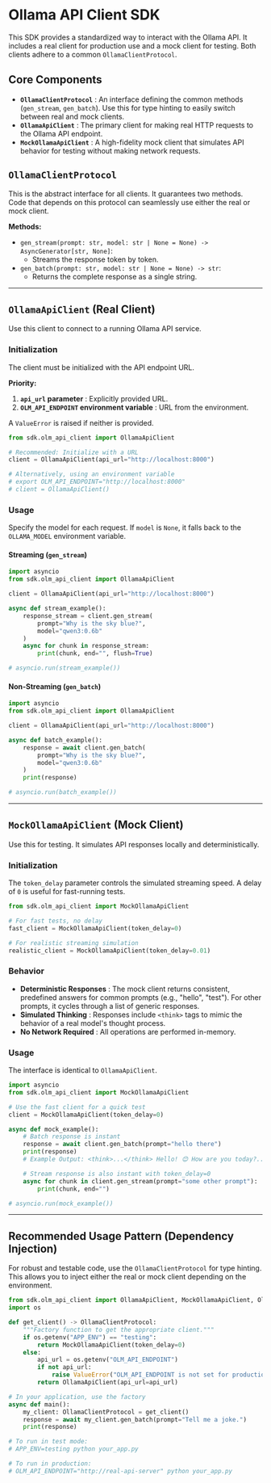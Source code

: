 # Ollama API Client SDK

This SDK provides a standardized way to interact with the Ollama API. It includes a real client for production use and a mock client for testing. Both clients adhere to a common `OllamaClientProtocol`.

## Core Components

* **`OllamaClientProtocol`** : An interface defining the common methods (`gen_stream`, `gen_batch`). Use this for type hinting to easily switch between real and mock clients.
* **`OllamaApiClient`** : The primary client for making real HTTP requests to the Ollama API endpoint.
* **`MockOllamaApiClient`** : A high-fidelity mock client that simulates API behavior for testing without making network requests.

## `OllamaClientProtocol`

This is the abstract interface for all clients. It guarantees two methods. Code that depends on this protocol can seamlessly use either the real or mock client.

**Methods:**

* `gen_stream(prompt: str, model: str | None = None) -> AsyncGenerator[str, None]`:
  * Streams the response token by token.
* `gen_batch(prompt: str, model: str | None = None) -> str`:
  * Returns the complete response as a single string.

---

## `OllamaApiClient` (Real Client)

Use this client to connect to a running Ollama API service.

### Initialization

The client must be initialized with the API endpoint URL.

**Priority:**

1. **`api_url` parameter** : Explicitly provided URL.
2. **`OLM_API_ENDPOINT` environment variable** : URL from the environment.

A `ValueError` is raised if neither is provided.

```python
from sdk.olm_api_client import OllamaApiClient

# Recommended: Initialize with a URL
client = OllamaApiClient(api_url="http://localhost:8000")

# Alternatively, using an environment variable
# export OLM_API_ENDPOINT="http://localhost:8000"
# client = OllamaApiClient()
```

### Usage

Specify the model for each request. If `model` is `None`, it falls back to the `OLLAMA_MODEL` environment variable.

#### Streaming (`gen_stream`)

```python
import asyncio
from sdk.olm_api_client import OllamaApiClient

client = OllamaApiClient(api_url="http://localhost:8000")

async def stream_example():
    response_stream = client.gen_stream(
        prompt="Why is the sky blue?",
        model="qwen3:0.6b"
    )
    async for chunk in response_stream:
        print(chunk, end="", flush=True)

# asyncio.run(stream_example())
```

#### Non-Streaming (`gen_batch`)

```python
import asyncio
from sdk.olm_api_client import OllamaApiClient

client = OllamaApiClient(api_url="http://localhost:8000")

async def batch_example():
    response = await client.gen_batch(
        prompt="Why is the sky blue?",
        model="qwen3:0.6b"
    )
    print(response)

# asyncio.run(batch_example())
```

---

## `MockOllamaApiClient` (Mock Client)

Use this for testing. It simulates API responses locally and deterministically.

### Initialization

The `token_delay` parameter controls the simulated streaming speed. A delay of `0` is useful for fast-running tests.

```python
from sdk.olm_api_client import MockOllamaApiClient

# For fast tests, no delay
fast_client = MockOllamaApiClient(token_delay=0)

# For realistic streaming simulation
realistic_client = MockOllamaApiClient(token_delay=0.01)
```

### Behavior

* **Deterministic Responses** : The mock client returns consistent, predefined answers for common prompts (e.g., "hello", "test"). For other prompts, it cycles through a list of generic responses.
* **Simulated Thinking** : Responses include `<think>` tags to mimic the behavior of a real model's thought process.
* **No Network Required** : All operations are performed in-memory.

### Usage

The interface is identical to `OllamaApiClient`.

```python
import asyncio
from sdk.olm_api_client import MockOllamaApiClient

# Use the fast client for a quick test
client = MockOllamaApiClient(token_delay=0)

async def mock_example():
    # Batch response is instant
    response = await client.gen_batch(prompt="hello there")
    print(response)
    # Example Output: <think>...</think> Hello! 😊 How are you today?...

    # Stream response is also instant with token_delay=0
    async for chunk in client.gen_stream(prompt="some other prompt"):
        print(chunk, end="")

# asyncio.run(mock_example())
```

---

## Recommended Usage Pattern (Dependency Injection)

For robust and testable code, use the `OllamaClientProtocol` for type hinting. This allows you to inject either the real or mock client depending on the environment.

```python
from sdk.olm_api_client import OllamaApiClient, MockOllamaApiClient, OllamaClientProtocol
import os

def get_client() -> OllamaClientProtocol:
    """Factory function to get the appropriate client."""
    if os.getenv("APP_ENV") == "testing":
        return MockOllamaApiClient(token_delay=0)
    else:
        api_url = os.getenv("OLM_API_ENDPOINT")
        if not api_url:
            raise ValueError("OLM_API_ENDPOINT is not set for production")
        return OllamaApiClient(api_url=api_url)

# In your application, use the factory
async def main():
    my_client: OllamaClientProtocol = get_client()
    response = await my_client.gen_batch(prompt="Tell me a joke.")
    print(response)

# To run in test mode:
# APP_ENV=testing python your_app.py

# To run in production:
# OLM_API_ENDPOINT="http://real-api-server" python your_app.py
```
